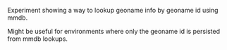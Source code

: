 Experiment showing a way to lookup geoname info by geoname id using mmdb.

Might be useful for environments where only the geoname id is persisted from mmdb lookups.
